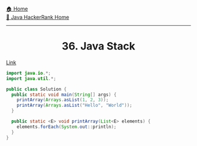 [🏠 Home](../../../../README.md) <br/>
[🍵 Java HackerRank Home](../Java-HackerRank.md)

<hr/>

<h1 style="text-align: center">36. Java Stack</h1>

[Link](https://www.hackerrank.com/challenges/java-generics/problem)

```java
import java.io.*;
import java.util.*;

public class Solution {
  public static void main(String[] args) {
    printArray(Arrays.asList(1, 2, 3));
    printArray(Arrays.asList("Hello", "World"));
  }

  public static <E> void printArray(List<E> elements) {
    elements.forEach(System.out::println);
  }
}
```